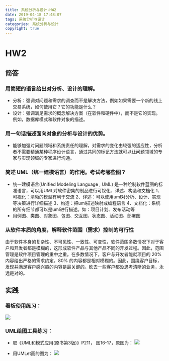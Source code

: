 ```yaml
---
title: 系统分析与设计-HW2
date: 2019-04-18 17:48:07
tags: 系统分析与设计
categories: 系统分析与设计
copyright: true
---
```


# HW2 

## 简答
### 用简短的语言给出对分析、设计的理解。
- 分析：强调对问题和需求的调查而不是解决方法，例如如果需要一个新的线上交易系统，如何使用它？它的功能是什么？
- 设计：强调满足需求的概念解决方案（在软件和硬件中），而不是它的实现。例如，数据库模式和软件对象的描述。

### 用一句话描述面向对象的分析与设计的优势。
- 能够加强对问题领域和系统责任的理解，对需求的变化由较强的适应性，分析者不需要精通某种程序设计语言，通过共同的标记方法就可以让问题领域的专家与实现领域的专家进行沟通。

### 简述 UML（统一建模语言）的作用。考试考哪些图？
- 统一建模语言(Unified Modeling Language , UML) 是一种绘制软件蓝图的标准语言，可以用UML对软件密集的制品进行可视化、详述、构造和文档化
    1、可视化：清晰的模型有利于交流
    2、详述：可以使用uml对分析、设计、实现等决策进行详细描述
    3、构造：把uml描述映射成编程语言
    4、文档化：系统的所有细节都可以是uml进行描述。如：项目计划、发布活动等
- 用例图、类图、对象图、包图、交互图、状态图、活动图、部署图

### 从软件本质的角度，解释软件范围（需求）控制的可行性
由于软件本身的复杂性、不可见性、一致性、可变性，软件范围多数情况下对于客户和开发者都是模糊的，这形成软件产品与其他产品不同的开发过程。因此，范围管理是软件项目管理的重中之重。在多数情况下，客户与开发者能就项目的 20% 内容给出严格的需求约定，80% 的内容都是相对模糊的。因此，围绕客户目标，发现并满足客户感兴趣的内容是最关键的。砍去一些客户都没思考清晰的业务，永远是对的。

## 实践
### 看板使用练习：
![](系统分析与设计-HW2/kanban.png)

### UML绘图工具练习：
- 取《UML和模式应用(原书第3版)》P211， 图16-17，原图为：
  ![](系统分析与设计-HW2/umlet_1.jpg)

- 用UMLet画的图为：
  ![](系统分析与设计-HW2/umltest1.jpg)